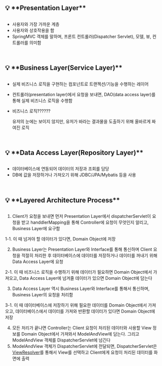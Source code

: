 <aside>
<h2>💡 **Presentation Layer**<h2>

</aside>

- 사용자와 가장 가까운 계층
- 사용자와 상호작용을 함
- SpringMVC 객체를 말하며, 프론트 컨트롤러(Dispatcher Servlet), 모델, 뷰, 컨트롤러를 의미함
<br>
<aside>
<h2>💡 **Business Layer(Service Layer)**<h2>

</aside>

- 실제 비즈니스 로직을 구현하는 컴포넌트로 트랜젝션/기능을 수행하는 레이어
- 컨트롤러(presentation layer)에서 요청을 보내면, DAO(data access layer)를 통해 실제 비즈니스 로직을 수행함
- 비즈니스 로직??????
    
    유저의 눈에는 보이지 않지만, 유저가 바라는 결과물을 도출하기 위해 올바르게 짜여진 로직
    
<br>
<aside>
<h2>💡 **Data Access Layer(Repository Layer)**<h2>

</aside>

- 데이터베이스에 연동되어 데이터의 저장과 조회를 담당
- DB에 값을 저장하거나 가져오기 위해 JDBC/JPA/Mybatis 등을 사용
<br>
<aside>
<h2>💡 **Layered Architecture Process**<h2>

</aside>

1. Client가 요청을 보내면 먼저 Presentation Layer에서 dispatcherServlet이 요청을 받고 handdlerMapping을 통해 Controller에 요청이 무엇인지 알리고, Business Layer에 요구함

1-1. 이 때 넘겨야 할 데이터가 있다면, Domain Object에 저장

2. Business Layer는 Presentation Layer와 Interface를 통해 통신하며 Client 요청을 적절히 처리한 후 데이터베이스에 데이터를 저장하거나 데이터를 꺼내기 위해 Data Access Layer에 요청

2-1. 이 때 비즈니스 로직을 수행하기 위해 데이터가 필요하면 Domain Object에서 가져오고, Data Access Layer에 넘겨줄 데이터가 있으면 Domain Object에 담는다

3. Data Access Layer 역시 Business Layer와 Interface를 통해서 통신하며, Business Layer의 요청을 처리함

3-1. 이 때 데이터베이스에 저장하기 위해 필요한 데이터를 Domain Object에서 가져오고, 데이터베이스에서 데이터를 가져와 반환할 데이터가 있다면 Domain Object에 저장

4. 모든 처리가 끝나면 Controller는 Client 요청이 처리된 데이터와 사용할 View 정보를 Domain Object에서 가져와서 ModelAndView에 담는다. 그리고 ModelAndView 객체를 DispatcherServlet에 넘긴다
5. ModelAndView 객체가 DispatcherServlet에 전달되면, DispatcherServlet은 [ViewResolver](https://www.notion.so/ViewResolver-02f489f828f84b829389b9e24d1943d7)를 통해서 View를 선택하고 Client에게 요청이 처리된 데이터를 화면에 출력
